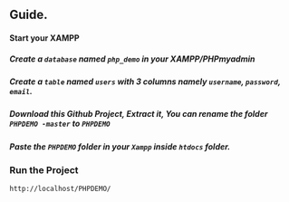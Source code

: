 ## Guide.
#### Start your XAMPP
##### Create a `database` named ` php_demo `  in your XAMPP/PHPmyadmin
##### Create a `table` named ` users ` with 3 columns namely ` username `, ` password `, ` email `. 

##### Download this Github Project, Extract it, You can rename the folder ` PHPDEMO -master ` to ` PHPDEMO `
##### Paste the ` PHPDEMO ` folder in your `Xampp` inside `htdocs` folder.

###  Run the Project
` http://localhost/PHPDEMO/ `